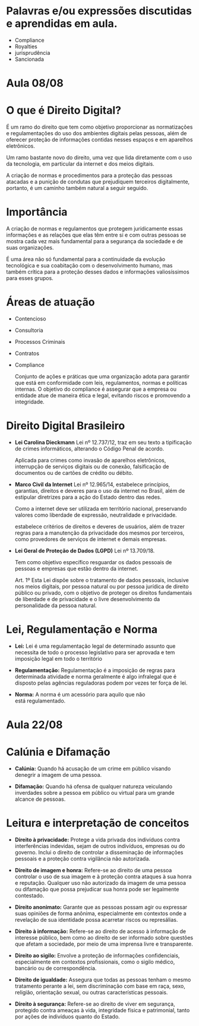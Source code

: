 # Palavras e/ou expressões discutidas e aprendidas em aula.
- Compliance
- Royalties
- jurisprudência
- Sancionada

# Aula 08/08  
# O que é Direito Digital?
É um ramo do direito que tem como objetivo proporcionar as normatizações e regulamentações do uso dos ambientes digitais pelas pessoas, além de oferecer proteção de informações contidas nesses espaços e em aparelhos eletrônicos.

Um ramo bastante novo do direito, uma vez que lida diretamente com o uso da tecnologia, em particular da internet e dos meios digitais.

A criação de normas e procedimentos para a proteção das pessoas atacadas e a punição de condutas que prejudiquem terceiros digitalmente, portanto, é um caminho também natural a seguir seguido.

# Importância
A criação de normas e regulamentos que protegem juridicamente essas informações e as relações que elas têm entre si e com outras pessoas se mostra cada vez mais fundamental para a segurança da sociedade e de suas organizações.

É uma área não só fundamental para a continuidade da evolução tecnológica e sua coabitação com o desenvolvimento humano, mas também crítica para a proteção desses dados e informações valiosíssimos para esses grupos.

# Áreas de atuação
- Contencioso
- Consultoria
- Processos Criminais
- Contratos
- Compliance
  
  Conjunto de ações e práticas que uma organização adota para garantir que está em conformidade com leis, regulamentos, normas e políticas internas. O objetivo do compliance é assegurar que a empresa ou entidade atue de maneira ética e legal, evitando riscos e promovendo a integridade.

# Direito Digital Brasileiro
- **Lei Carolina Dieckmann**
  Lei nº 12.737/12, traz em seu texto a tipificação de crimes informáticos, alterando o Código Penal de acordo.

  Aplicada para crimes como invasão de aparelhos eletrônicos, interrupção de serviços digitais ou de conexão, falsificação de documentos ou de cartões de crédito ou débito.

- **Marco Civil da Internet**
  Lei nº 12.965/14, estabelece princípios, garantias, direitos e deveres para o uso da internet no Brasil, além de estipular diretrizes para a ação do Estado dentro das redes.

  Como a internet deve ser utilizada em território nacional, preservando valores como liberdade de expressão, neutralidade e privacidade.

  estabelece critérios de direitos e deveres de usuários, além de trazer regras para a manutenção da privacidade dos mesmos por terceiros, como provedores de serviços de internet e demais empresas.
  
- **Lei Geral de Proteção de Dados (LGPD)**
  Lei nº 13.709/18.

  Tem como objetivo específico resguardar os dados pessoais de pessoas e empresas que estão dentro da internet.

  Art. 1º Esta Lei dispõe sobre o tratamento de dados pessoais, inclusive nos meios digitais, por pessoa natural ou por pessoa jurídica de direito público ou privado, com o objetivo de proteger os direitos fundamentais de liberdade e de privacidade e o livre desenvolvimento da personalidade da pessoa natural.

# Lei, Regulamentação e Norma
- **Lei:** Lei é uma regulamentação legal de determinado assunto que necessita de todo o processo legislativo para ser aprovada e tem imposição legal em todo o território

- **Regulamentação:** Regulamentação é a imposição de regras para determinada atividade e norma geralmente é algo infralegal que é disposto pelas agências reguladoras podem por vezes ter força de lei.

- **Norma:** A norma é um acessório para aquilo que não está regulamentado.

# Aula 22/08

# Calúnia e Difamação
- **Calúnia:** Quando há acusação de um crime em público visando denegrir a imagem de uma pessoa.
  
- **Difamação:** Quando há ofensa de qualquer natureza veiculando inverdades sobre a pessoa em público ou virtual para um grande alcance de pessoas.

# Leitura e interpretação de conceitos
- **Direito à privacidade:** Protege a vida privada dos indivíduos contra interferências indevidas, sejam de outros indivíduos, empresas ou do governo. Inclui o direito de controlar a disseminação de informações pessoais e a proteção contra vigilância não autorizada.
  
- **Direito de imagem e honra:** Refere-se ao direito de uma pessoa controlar o uso de sua imagem e à proteção contra ataques à sua honra e reputação. Qualquer uso não autorizado da imagem de uma pessoa ou difamação que possa prejudicar sua honra pode ser legalmente contestado.
  
- **Direito anonimato:** Garante que as pessoas possam agir ou expressar suas opiniões de forma anônima, especialmente em contextos onde a revelação de sua identidade possa acarretar riscos ou represálias.
  
- **Direito à informação:** Refere-se ao direito de acesso à informação de interesse público, bem como ao direito de ser informado sobre questões que afetam a sociedade, por meio de uma imprensa livre e transparente.
  
- **Direito ao sigilo:** Envolve a proteção de informações confidenciais, especialmente em contextos profissionais, como o sigilo médico, bancário ou de correspondência.
  
- **Direito de igualdade:** Assegura que todas as pessoas tenham o mesmo tratamento perante a lei, sem discriminação com base em raça, sexo, religião, orientação sexual, ou outras características pessoais.
  
- **Direito à segurança:** Refere-se ao direito de viver em segurança, protegido contra ameaças à vida, integridade física e patrimonial, tanto por ações de indivíduos quanto do Estado.
